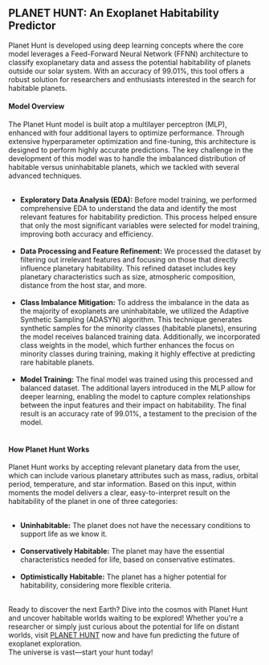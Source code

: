 <h2>PLANET HUNT: An Exoplanet Habitability Predictor</h2>
Planet Hunt is developed using deep learning concepts where the core model leverages a Feed-Forward Neural Network (FFNN) architecture to classify exoplanetary data and assess the potential habitability of planets outside our solar system. With an accuracy of 99.01%, this tool offers a robust solution for researchers and enthusiasts interested in the search for habitable planets.

<h4>Model Overview</h4>
The Planet Hunt model is built atop a multilayer perceptron (MLP), enhanced with four additional layers to optimize performance. Through extensive hyperparameter optimization and fine-tuning, this architecture is designed to perform highly accurate predictions. The key challenge in the development of this model was to handle the imbalanced distribution of habitable versus uninhabitable planets, which we tackled with several advanced techniques.
<ul><br>
<li><b>Exploratory Data Analysis (EDA):</b> Before model training, we performed comprehensive EDA to understand the data and identify the most relevant features for habitability prediction. This process helped ensure that only the most significant variables were selected for model training, improving both accuracy and efficiency.</li><br>
<li><b>Data Processing and Feature Refinement:</b> We processed the dataset by filtering out irrelevant features and focusing on those that directly influence planetary habitability. This refined dataset includes key planetary characteristics such as size, atmospheric composition, distance from the host star, and more.</li><br>
<li><b>Class Imbalance Mitigation:</b> To address the imbalance in the data as the majority of exoplanets are uninhabitable, we utilized the Adaptive Synthetic Sampling (ADASYN) algorithm. This technique generates synthetic samples for the minority classes (habitable planets), ensuring the model receives balanced training data. Additionally, we incorporated class weights in the model, which further enhances the focus on minority classes during training, making it highly effective at predicting rare habitable planets.</li><br>
<li><b>Model Training:</b> The final model was trained using this processed and balanced dataset. The additional layers introduced in the MLP allow for deeper learning, enabling the model to capture complex relationships between the input features and their impact on habitability. The final result is an accuracy rate of 99.01%, a testament to the precision of the model.</li><br>
</ul>

<h4>How Planet Hunt Works</h4>
Planet Hunt works by accepting relevant planetary data from the user, which can include various planetary attributes such as mass, radius, orbital period, temperature, and star information. Based on this input, within moments the model delivers a clear, easy-to-interpret result on the habitability of the planet in one of three categories:
<ul><br>
<li><b>Uninhabitable:</b> The planet does not have the necessary conditions to support life as we know it.</li><br> 
<li><b>Conservatively Habitable:</b> The planet may have the essential characteristics needed for life, based on conservative estimates.</li><br>
<li><b>Optimistically Habitable:</b> The planet has a higher potential for habitability, considering more flexible criteria.</li><br>
</ul>

Ready to discover the next Earth? Dive into the cosmos with Planet Hunt and uncover habitable worlds waiting to be explored! Whether you're a researcher or simply just curious about the potential for life on distant worlds, visit <a href="aperture.streamlit.app">PLANET HUNT</a> now and have fun predicting the future of exoplanet exploration.<br>
The universe is vast—start your hunt today!
